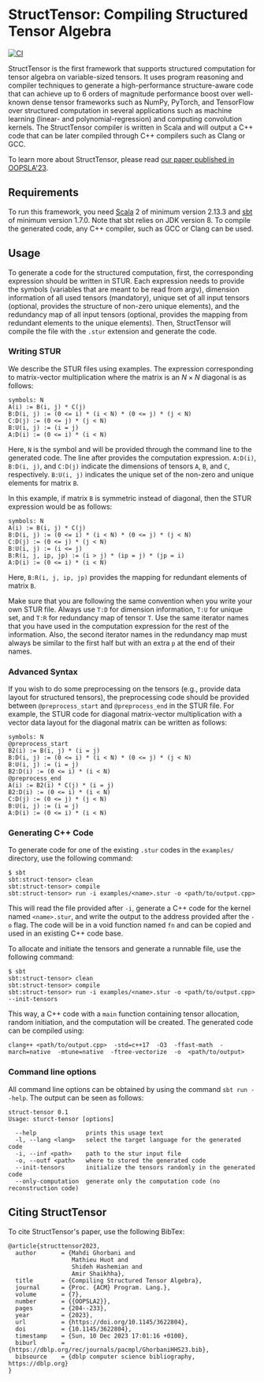 # StructTensor: Compiling Structured Tensor Algebra

[![CI](https://github.com/edin-dal/structtensor/actions/workflows/compile_and_test.yml/badge.svg)](https://github.com/edin-dal/structtensor/actions/workflows/compile_and_test.yml)

StructTensor is the first framework that supports structured computation for tensor algebra on variable-sized tensors. It uses program reasoning and compiler techniques to generate a high-performance structure-aware code that can achieve up to 6 orders of magnitude performance boost over well-known dense tensor frameworks such as NumPy, PyTorch, and TensorFlow over structured computation in several applications such as machine learning (linear- and polynomial-regression) and computing convolution kernels. The  StructTensor compiler is written in Scala and will output a C++ code that can be later compiled through C++ compilers such as Clang or GCC.

To learn more about StructTensor, please read [our paper published in OOPSLA'23](https://dl.acm.org/doi/pdf/10.1145/3622804).

## Requirements

To run this framework, you need [Scala](https://www.scala-lang.org/download/all.html) 2 of minimum version 2.13.3 and [sbt](https://www.scala-sbt.org/download/) of minimum version 1.7.0. Note that sbt relies on JDK version 8. To compile the generated code, any C++ compiler, such as GCC or Clang can be used.

## Usage

To generate a code for the structured computation, first, the corresponding expression should be written in STUR. Each expression needs to provide the symbols (variables that are meant to be read from argv), dimension information of all used tensors (mandatory), unique set of all input tensors (optional, provides the structure of non-zero unique elements), and the redundancy map of all input tensors (optional, provides the mapping from redundant elements to the unique elements). Then, StructTensor will compile the file with the `.stur` extension and generate the code.

### Writing STUR

We describe the STUR files using examples. The expression corresponding to matrix-vector multiplication where the matrix is an $N \times N$ diagonal is as follows:

```
symbols: N
A(i) := B(i, j) * C(j)
B:D(i, j) := (0 <= i) * (i < N) * (0 <= j) * (j < N)
C:D(j) := (0 <= j) * (j < N)
B:U(i, j) := (i = j)
A:D(i) := (0 <= i) * (i < N)
```

Here, `N` is the symbol and will be provided through the command line to the generated code. The line after provides the computation expression. `A:D(i)`, `B:D(i, j)`, and `C:D(j)` indicate the dimensions of tensors `A`, `B`, and `C`, respectively. `B:U(i, j)` indicates the unique set of the non-zero and unique elements for matrix `B`.

In this example, if matrix `B` is symmetric instead of diagonal, then the STUR expression would be as follows:

```
symbols: N
A(i) := B(i, j) * C(j)
B:D(i, j) := (0 <= i) * (i < N) * (0 <= j) * (j < N)
C:D(j) := (0 <= j) * (j < N)
B:U(i, j) := (i <= j)
B:R(i, j, ip, jp) := (i > j) * (ip = j) * (jp = i)
A:D(i) := (0 <= i) * (i < N)
```

Here, `B:R(i, j, ip, jp)` provides the mapping for redundant elements of matrix `B`.

Make sure that you are following the same convention when you write your own STUR file. Always use `T:D` for dimension information, `T:U` for unique set, and `T:R` for redundancy map of tensor `T`. Use the same iterator names that you have used in the computation expression for the rest of the information. Also, the second iterator names in the redundancy map must always be similar to the first half but with an extra `p` at the end of their names.

### Advanced Syntax

If you wish to do some preprocessing on the tensors (e.g., provide data layout for structured tensors), the preprocessing code should be provided between `@preprocess_start` and `@preprocess_end` in the STUR file. For example, the STUR code for diagonal matrix-vector multiplication with a vector data layout for the diagonal matrix can be written as follows:

``` 
symbols: N
@preprocess_start
B2(i) := B(i, j) * (i = j)
B:D(i, j) := (0 <= i) * (i < N) * (0 <= j) * (j < N)
B:U(i, j) := (i = j)
B2:D(i) := (0 <= i) * (i < N)
@preprocess_end
A(i) := B2(i) * C(j) * (i = j)
B2:D(i) := (0 <= i) * (i < N)
C:D(j) := (0 <= j) * (j < N)
B:U(i, j) := (i = j)
A:D(i) := (0 <= i) * (i < N)
```

### Generating C++ Code

To generate code for one of the existing `.stur` codes in the `examples/` directory, use the following command:

```
$ sbt 
sbt:struct-tensor> clean
sbt:struct-tensor> compile
sbt:struct-tensor> run -i examples/<name>.stur -o <path/to/output.cpp>
```

This will read the file provided after `-i`, generate a C++ code for the kernel named `<name>.stur`, and write the output to the address provided after the `-o` flag. The code will be in a void function named `fn` and can be copied and used in an existing C++ code base.

To allocate and initiate the tensors and generate a runnable file, use the following command:

```
$ sbt 
sbt:struct-tensor> clean
sbt:struct-tensor> compile
sbt:struct-tensor> run -i examples/<name>.stur -o <path/to/output.cpp> --init-tensors
```

This way, a C++ code with a `main` function containing tensor allocation, random initiation, and the computation will be created. The generated code can be compiled using:

```
clang++ <path/to/output.cpp>  -std=c++17  -O3  -ffast-math  -march=native  -mtune=native  -ftree-vectorize  -o  <path/to/output>
```


### Command line options

All command line options can be obtained by using the command `sbt run --help`. The output can be seen as follows:

```
struct-tensor 0.1
Usage: sturct-tensor [options]

  --help              prints this usage text
  -l, --lang <lang>   select the target language for the generated code
  -i, --inf <path>    path to the stur input file
  -o, --outf <path>   where to stored the generated code
  --init-tensors      initialize the tensors randomly in the generated code
  --only-computation  generate only the computation code (no reconstruction code)
```

## Citing StructTensor

To cite StructTensor's paper, use the following BibTex:
```
@article{structtensor2023,
  author       = {Mahdi Ghorbani and
                  Mathieu Huot and
                  Shideh Hashemian and
                  Amir Shaikhha},
  title        = {Compiling Structured Tensor Algebra},
  journal      = {Proc. {ACM} Program. Lang.},
  volume       = {7},
  number       = {{OOPSLA2}},
  pages        = {204--233},
  year         = {2023},
  url          = {https://doi.org/10.1145/3622804},
  doi          = {10.1145/3622804},
  timestamp    = {Sun, 10 Dec 2023 17:01:16 +0100},
  biburl       = {https://dblp.org/rec/journals/pacmpl/GhorbaniHHS23.bib},
  bibsource    = {dblp computer science bibliography, https://dblp.org}
}
```
